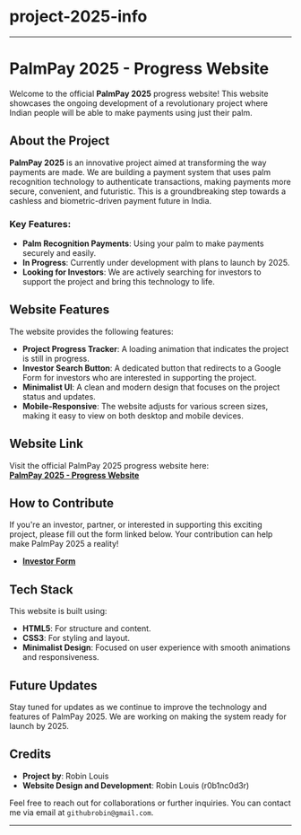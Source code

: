 # project-2025-info


---

# PalmPay 2025 - Progress Website

Welcome to the official **PalmPay 2025** progress website! This website showcases the ongoing development of a revolutionary project where Indian people will be able to make payments using just their palm. 

## About the Project

**PalmPay 2025** is an innovative project aimed at transforming the way payments are made. We are building a payment system that uses palm recognition technology to authenticate transactions, making payments more secure, convenient, and futuristic. This is a groundbreaking step towards a cashless and biometric-driven payment future in India.

### Key Features:
- **Palm Recognition Payments**: Using your palm to make payments securely and easily.
- **In Progress**: Currently under development with plans to launch by 2025.
- **Looking for Investors**: We are actively searching for investors to support the project and bring this technology to life.

## Website Features

The website provides the following features:
- **Project Progress Tracker**: A loading animation that indicates the project is still in progress.
- **Investor Search Button**: A dedicated button that redirects to a Google Form for investors who are interested in supporting the project.
- **Minimalist UI**: A clean and modern design that focuses on the project status and updates.
- **Mobile-Responsive**: The website adjusts for various screen sizes, making it easy to view on both desktop and mobile devices.

## Website Link

Visit the official PalmPay 2025 progress website here:  
[**PalmPay 2025 - Progress Website**](https://r0b1nc0d3r.github.io/project-2025-info/)

## How to Contribute

If you're an investor, partner, or interested in supporting this exciting project, please fill out the form linked below. Your contribution can help make PalmPay 2025 a reality!

- [**Investor Form**](https://forms.gle/UzNUwBfmqLb3WvS36)

## Tech Stack

This website is built using:
- **HTML5**: For structure and content.
- **CSS3**: For styling and layout.
- **Minimalist Design**: Focused on user experience with smooth animations and responsiveness.

## Future Updates

Stay tuned for updates as we continue to improve the technology and features of PalmPay 2025. We are working on making the system ready for launch by 2025.

## Credits

- **Project by**: Robin Louis
- **Website Design and Development**: Robin Louis (r0b1nc0d3r)
  
Feel free to reach out for collaborations or further inquiries. You can contact me via email at `githubrobin@gmail.com`.

---


